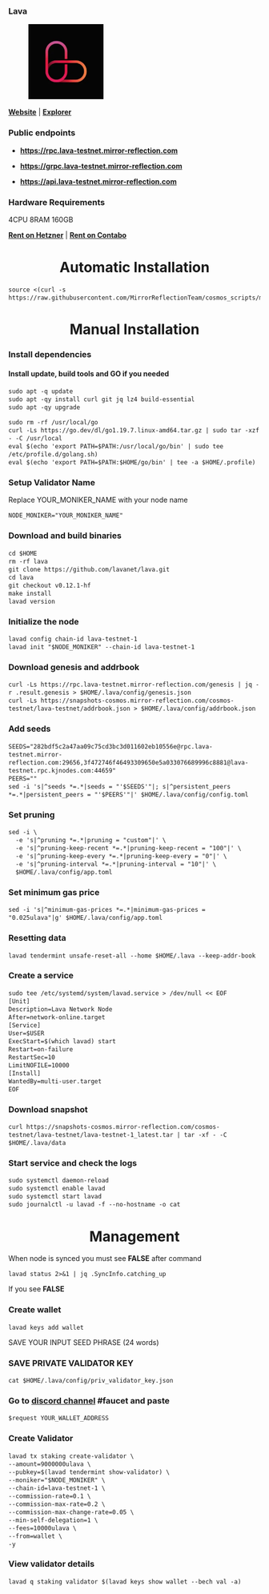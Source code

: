 ### Lava

<figure><img src="https://raw.githubusercontent.com/MirrorReflectionTeam/cosmos_testnet_manuals/main/project_files/lava.png" width="150" alt=""><figcaption></figcaption></figure>

**[Website](https://www.lavanet.xyz/)** | **[Explorer](https://lava.exploreme.pro/)**

### Public endpoints

- **https://rpc.lava-testnet.mirror-reflection.com**

- **https://grpc.lava-testnet.mirror-reflection.com**

- **https://api.lava-testnet.mirror-reflection.com**

### Hardware Requirements

4CPU 8RAM 160GB

**[Rent on Hetzner](https://hetzner.cloud/?ref=AwVksaI2T3Nz)** | **[Rent on Contabo](https://contabo.com/en)**

<div align="center">
  <h1> Automatic Installation </h1>
</div>

```
source <(curl -s https://raw.githubusercontent.com/MirrorReflectionTeam/cosmos_scripts/main/lava/install.sh)
```

<div align="center">
  <h1> Manual Installation </h1>
</div>

### Install dependencies

#### Install update, build tools and GO if you needed

```
sudo apt -q update
sudo apt -qy install curl git jq lz4 build-essential
sudo apt -qy upgrade
```

```
sudo rm -rf /usr/local/go
curl -Ls https://go.dev/dl/go1.19.7.linux-amd64.tar.gz | sudo tar -xzf - -C /usr/local
eval $(echo 'export PATH=$PATH:/usr/local/go/bin' | sudo tee /etc/profile.d/golang.sh)
eval $(echo 'export PATH=$PATH:$HOME/go/bin' | tee -a $HOME/.profile)
```

### Setup Validator Name

Replace YOUR_MONIKER_NAME with your node name

```
NODE_MONIKER="YOUR_MONIKER_NAME"
```

### Download and build binaries

```
cd $HOME
rm -rf lava
git clone https://github.com/lavanet/lava.git
cd lava
git checkout v0.12.1-hf
make install
lavad version
```

### Initialize the node

```
lavad config chain-id lava-testnet-1
lavad init "$NODE_MONIKER" --chain-id lava-testnet-1
```

### Download genesis and addrbook

```
curl -Ls https://rpc.lava-testnet.mirror-reflection.com/genesis | jq -r .result.genesis > $HOME/.lava/config/genesis.json
curl -Ls https://snapshots-cosmos.mirror-reflection.com/cosmos-testnet/lava-testnet/addrbook.json > $HOME/.lava/config/addrbook.json
```

### Add seeds

```
SEEDS="282bdf5c2a47aa09c75cd3bc3d011602eb10556e@rpc.lava-testnet.mirror-reflection.com:29656,3f472746f46493309650e5a033076689996c8881@lava-testnet.rpc.kjnodes.com:44659"
PEERS=""
sed -i 's|^seeds *=.*|seeds = "'$SEEDS'"|; s|^persistent_peers *=.*|persistent_peers = "'$PEERS'"|' $HOME/.lava/config/config.toml
```

### Set pruning

```
sed -i \
  -e 's|^pruning *=.*|pruning = "custom"|' \
  -e 's|^pruning-keep-recent *=.*|pruning-keep-recent = "100"|' \
  -e 's|^pruning-keep-every *=.*|pruning-keep-every = "0"|' \
  -e 's|^pruning-interval *=.*|pruning-interval = "10"|' \
  $HOME/.lava/config/app.toml
```

### Set minimum gas price

```
sed -i 's|^minimum-gas-prices *=.*|minimum-gas-prices = "0.025ulava"|g' $HOME/.lava/config/app.toml
```

### Resetting data

```
lavad tendermint unsafe-reset-all --home $HOME/.lava --keep-addr-book
```

### Create a service

```
sudo tee /etc/systemd/system/lavad.service > /dev/null << EOF
[Unit]
Description=Lava Network Node
After=network-online.target
[Service]
User=$USER
ExecStart=$(which lavad) start
Restart=on-failure
RestartSec=10
LimitNOFILE=10000
[Install]
WantedBy=multi-user.target
EOF
```

### Download snapshot

```
curl https://snapshots-cosmos.mirror-reflection.com/cosmos-testnet/lava-testnet/lava-testnet-1_latest.tar | tar -xf - -C $HOME/.lava/data
```

### Start service and check the logs

```
sudo systemctl daemon-reload
sudo systemctl enable lavad
sudo systemctl start lavad
sudo journalctl -u lavad -f --no-hostname -o cat
```

<div align="center">
  <h1> Management </h1>
</div>

When node is synced you must see **FALSE** after command

```
lavad status 2>&1 | jq .SyncInfo.catching_up
```

If you see **FALSE**

### Create wallet

```
lavad keys add wallet
```

SAVE YOUR INPUT SEED PHRASE (24 words)

### SAVE PRIVATE VALIDATOR KEY

```
cat $HOME/.lava/config/priv_validator_key.json
```

### Go to [discord channel](https://discord.gg/lavanetxyz) #faucet and paste

```
$request YOUR_WALLET_ADDRESS
```

### Create Validator

```
lavad tx staking create-validator \
--amount=9000000ulava \
--pubkey=$(lavad tendermint show-validator) \
--moniker="$NODE_MONIKER" \
--chain-id=lava-testnet-1 \
--commission-rate=0.1 \
--commission-max-rate=0.2 \
--commission-max-change-rate=0.05 \
--min-self-delegation=1 \
--fees=10000ulava \
--from=wallet \
-y
```

### View validator details

```
lavad q staking validator $(lavad keys show wallet --bech val -a)
```
